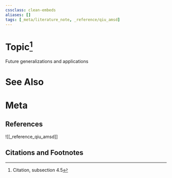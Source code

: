 ```yaml
---
cssclass: clean-embeds
aliases: []
tags: [_meta/literature_note, _reference/qiu_amsd]
---
```

# Topic[^1]
Future  generalizations and applications

# See Also

# Meta
## References
![[_reference_qiu_amsd]]


## Citations and Footnotes
[^1]: Citation, subsection 4.5